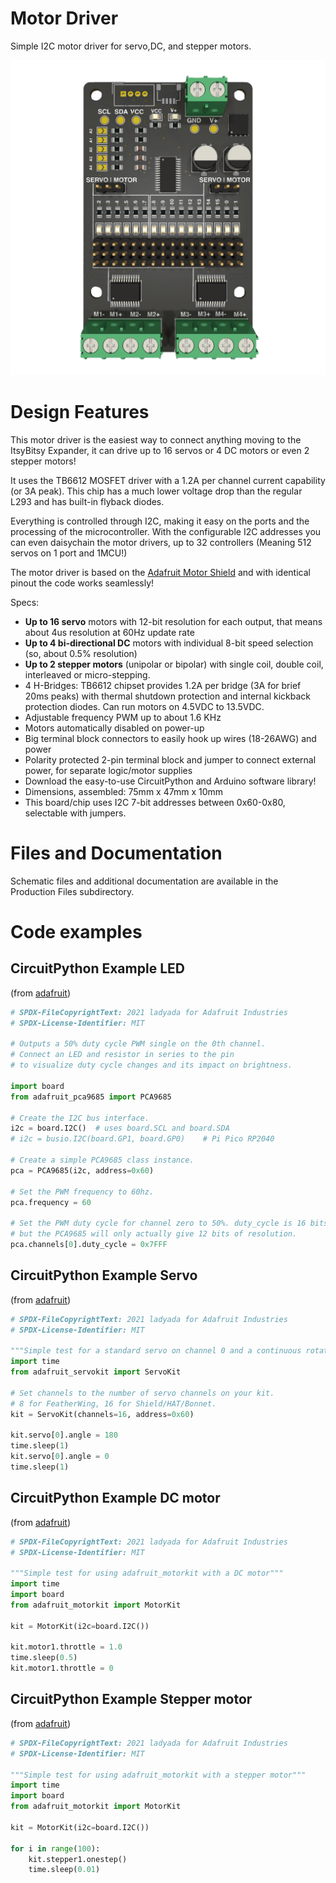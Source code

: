 # Motor Driver
Simple I2C motor driver for servo,DC, and stepper motors.

![MotorDriver Preview](Assets/graphics/MotorDriver.png)
# Design Features
This motor driver is the easiest way to connect anything moving to the ItsyBitsy Expander, it can drive up to 16 servos or 4 DC motors or even 2 stepper motors!

It uses the TB6612 MOSFET driver with a 1.2A per channel current capability (or 3A peak). This chip has a much lower voltage drop than the regular L293 and  has built-in flyback diodes.

Everything is controlled through I2C, making it easy on the ports and the processing of the microcontroller. With the configurable I2C addresses you can even daisychain the motor drivers, up to 32 controllers (Meaning 512 servos on 1 port and 1MCU!)

The motor driver is based on the [Adafruit Motor Shield](https://www.adafruit.com/product/1438) and with identical pinout the code works seamlessly!

Specs:

- **Up to 16 servo** motors with 12-bit resolution for each output, that means about 4us resolution at 60Hz update rate
- **Up to 4 bi-directional DC** motors with individual 8-bit speed selection (so, about 0.5% resolution)
- **Up to 2 stepper motors** (unipolar or bipolar) with single coil, double coil, interleaved or micro-stepping.
- 4 H-Bridges: TB6612 chipset provides 1.2A per bridge (3A for brief 20ms peaks) with thermal shutdown protection and internal kickback protection diodes. Can run motors on 4.5VDC to 13.5VDC.
- Adjustable frequency PWM up to about 1.6 KHz
- Motors automatically disabled on power-up
- Big terminal block connectors to easily hook up wires (18-26AWG) and power
- Polarity protected 2-pin terminal block and jumper to connect external power, for separate logic/motor supplies
- Download the easy-to-use CircuitPython and Arduino software library!
- Dimensions, assembled: 75mm x 47mm x 10mm
- This board/chip uses I2C 7-bit addresses between 0x60-0x80, selectable with jumpers.


# Files and Documentation
Schematic files and additional documentation are available in the Production Files subdirectory.


# Code examples

## CircuitPython Example LED

(from [adafruit](https://learn.adafruit.com/16-channel-pwm-servo-driver/python-circuitpython))

```python
# SPDX-FileCopyrightText: 2021 ladyada for Adafruit Industries
# SPDX-License-Identifier: MIT

# Outputs a 50% duty cycle PWM single on the 0th channel.
# Connect an LED and resistor in series to the pin
# to visualize duty cycle changes and its impact on brightness.

import board
from adafruit_pca9685 import PCA9685

# Create the I2C bus interface.
i2c = board.I2C()  # uses board.SCL and board.SDA
# i2c = busio.I2C(board.GP1, board.GP0)    # Pi Pico RP2040

# Create a simple PCA9685 class instance.
pca = PCA9685(i2c, address=0x60)

# Set the PWM frequency to 60hz.
pca.frequency = 60

# Set the PWM duty cycle for channel zero to 50%. duty_cycle is 16 bits to match other PWM objects
# but the PCA9685 will only actually give 12 bits of resolution.
pca.channels[0].duty_cycle = 0x7FFF

```

## CircuitPython Example Servo

(from [adafruit](https://learn.adafruit.com/16-channel-pwm-servo-driver/python-circuitpython))

```python
# SPDX-FileCopyrightText: 2021 ladyada for Adafruit Industries
# SPDX-License-Identifier: MIT

"""Simple test for a standard servo on channel 0 and a continuous rotation servo on channel 1."""
import time
from adafruit_servokit import ServoKit

# Set channels to the number of servo channels on your kit.
# 8 for FeatherWing, 16 for Shield/HAT/Bonnet.
kit = ServoKit(channels=16, address=0x60)

kit.servo[0].angle = 180
time.sleep(1)
kit.servo[0].angle = 0
time.sleep(1)
```

## CircuitPython Example  DC motor

(from [adafruit](https://learn.adafruit.com/adafruit-motor-shield-v2-for-arduino/python-circuitpython))

```python
# SPDX-FileCopyrightText: 2021 ladyada for Adafruit Industries
# SPDX-License-Identifier: MIT

"""Simple test for using adafruit_motorkit with a DC motor"""
import time
import board
from adafruit_motorkit import MotorKit

kit = MotorKit(i2c=board.I2C())

kit.motor1.throttle = 1.0
time.sleep(0.5)
kit.motor1.throttle = 0
```

## CircuitPython Example Stepper motor

(from [adafruit](https://learn.adafruit.com/adafruit-motor-shield-v2-for-arduino/python-circuitpython))

```python
# SPDX-FileCopyrightText: 2021 ladyada for Adafruit Industries
# SPDX-License-Identifier: MIT

"""Simple test for using adafruit_motorkit with a stepper motor"""
import time
import board
from adafruit_motorkit import MotorKit

kit = MotorKit(i2c=board.I2C())

for i in range(100):
    kit.stepper1.onestep()
    time.sleep(0.01)

```